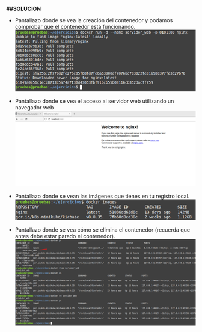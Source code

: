 **##SOLUCION**

- Pantallazo donde se vea la creación del contenedor y podamos comprobar que el contenedor está funcionando.
![Paso 1](https://github.com/Sh3nross/k8s_exercises/blob/main/ejercicio_dia1_docker/Dia1-1.png?raw=true)

- Pantallazo donde se vea el acceso al servidor web utilizando un navegador web
![Paso 2](https://github.com/Sh3nross/k8s_exercises/blob/main/ejercicio_dia1_docker/Dia1-2.png?raw=true)

- Pantallazo donde se vean las imágenes que tienes en tu registro local.
![Paso 3](https://github.com/Sh3nross/k8s_exercises/blob/main/ejercicio_dia1_docker/Dia1-3.png?raw=true)

- Pantallazo donde se vea cómo se elimina el contenedor (recuerda que antes debe estar parado el contenedor).
![Paso 4](https://github.com/Sh3nross/k8s_exercises/blob/main/ejercicio_dia1_docker/Dia1-4.png?raw=true)
